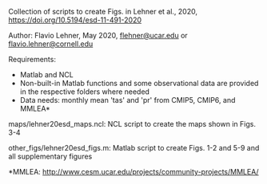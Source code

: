 Collection of scripts to create Figs. in Lehner et al., 2020, https://doi.org/10.5194/esd-11-491-2020

Author: Flavio Lehner, May 2020, flehner@ucar.edu or flavio.lehner@cornell.edu


Requirements:
- Matlab and NCL
- Non-built-in Matlab functions and some observational data
  are provided in the respective folders where needed
- Data needs: monthly mean 'tas' and 'pr' from CMIP5, CMIP6, and MMLEA*


maps/lehner20esd_maps.ncl:
NCL script to create the maps shown in Figs. 3-4

other_figs/lehner20esd_figs.m:
Matlab script to create Figs. 1-2 and 5-9 and all supplementary figures

*MMLEA: http://www.cesm.ucar.edu/projects/community-projects/MMLEA/
